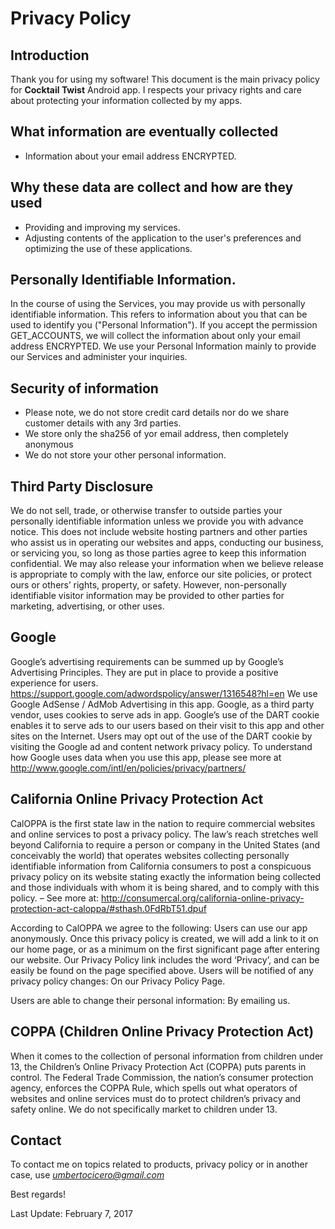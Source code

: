 # Privacy Policy

## Introduction

Thank you for using my software!
This document is the main privacy policy for **Cocktail Twist** Android app. I respects your privacy rights and care about protecting your information collected by my apps.

## What information are eventually collected

- Information about your email address ENCRYPTED.

## Why these data are collect and how are they used

- Providing and improving my services.
- Adjusting contents of the application to the user's preferences and optimizing the use of these applications.

## Personally Identifiable Information. 

In the course of using the Services, you may provide us with personally identifiable information. 
This refers to information about you that can be used to identify you ("Personal Information"). 
If you accept the permission GET_ACCOUNTS, we will collect the information about only your email address ENCRYPTED.
We use your Personal Information mainly to provide our Services and administer your inquiries. 


## Security of information

- Please note, we do not store credit card details nor do we share customer details with any 3rd parties.
- We store only the sha256 of yor email address, then completely anonymous
- We do not store your other personal information.


## Third Party Disclosure

We do not sell, trade, or otherwise transfer to outside parties your personally identifiable information unless we provide you with advance notice. 
This does not include website hosting partners and other parties who assist us in operating our websites and apps, conducting our business, or servicing you, so long as those parties agree to keep this information confidential. 
We may also release your information when we believe release is appropriate to comply with the law, enforce our site policies, or protect ours or others’ rights, property, or safety.
However, non-personally identifiable visitor information may be provided to other parties for marketing, advertising, or other uses.


## Google

Google’s advertising requirements can be summed up by Google’s Advertising Principles. They are put in place to provide a positive experience for users. https://support.google.com/adwordspolicy/answer/1316548?hl=en
We use Google AdSense / AdMob Advertising in this app.
Google, as a third party vendor, uses cookies to serve ads in app. Google’s use of the DART cookie enables it to serve ads to our users based on their visit to this app and other sites on the Internet. Users may opt out of the use of the DART cookie by visiting the Google ad and content network privacy policy.
To understand how Google uses data when you use this app, please see more at http://www.google.com/intl/en/policies/privacy/partners/


## California Online Privacy Protection Act

CalOPPA is the first state law in the nation to require commercial websites and online services to post a privacy policy. The law’s reach stretches well beyond California to require a person or company in the United States (and conceivably the world) that operates websites collecting personally identifiable information from California consumers to post a conspicuous privacy policy on its website stating exactly the information being collected and those individuals with whom it is being shared, and to comply with this policy. – See more at: http://consumercal.org/california-online-privacy-protection-act-caloppa/#sthash.0FdRbT51.dpuf

According to CalOPPA we agree to the following:
Users can use our app anonymously.
Once this privacy policy is created, we will add a link to it on our home page, or as a minimum on the first significant page after entering our website.
Our Privacy Policy link includes the word ‘Privacy’, and can be easily be found on the page specified above.
Users will be notified of any privacy policy changes:
On our Privacy Policy Page.

Users are able to change their personal information:
By emailing us.

## COPPA (Children Online Privacy Protection Act)

When it comes to the collection of personal information from children under 13, the Children’s Online Privacy Protection Act (COPPA) puts parents in control. The Federal Trade Commission, the nation’s consumer protection agency, enforces the COPPA Rule, which spells out what operators of websites and online services must do to protect children’s privacy and safety online.
We do not specifically market to children under 13.

## Contact

To contact me on topics related to products, privacy policy or in another case, use *umbertocicero@gmail.com*

Best regards!

Last Update: February 7, 2017

